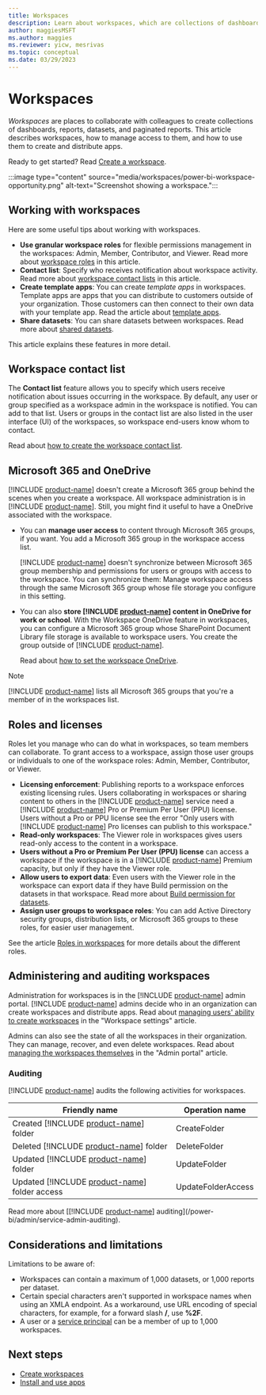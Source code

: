 ```yaml
---
title: Workspaces
description: Learn about workspaces, which are collections of dashboards and reports built to deliver key metrics for your organization.
author: maggiesMSFT
ms.author: maggies
ms.reviewer: yicw, mesrivas
ms.topic: conceptual
ms.date: 03/29/2023
---
```


# Workspaces

*Workspaces* are places to collaborate with colleagues to create collections of dashboards, reports, datasets, and paginated reports. This article describes workspaces, how to manage access to them, and how to use them to create and distribute apps.

Ready to get started? Read [Create a workspace](create-workspaces.md).

:::image type="content" source="media/workspaces/power-bi-workspace-opportunity.png" alt-text="Screenshot showing a workspace.":::

## Working with workspaces

Here are some useful tips about working with workspaces.

- **Use granular workspace roles** for flexible permissions management in the workspaces: Admin, Member, Contributor, and Viewer.  Read more about [workspace roles](#roles-and-licenses) in this article.
- **Contact list**: Specify who receives notification about workspace activity. Read more about [workspace contact lists](#workspace-contact-list) in this article.
- **Create template apps**: You can create *template apps* in workspaces. Template apps are apps that you can distribute to customers outside of your organization. Those customers can then connect to their own data with your template app. Read the article about [template apps](/power-bi/connect-data/service-template-apps-overview).
- **Share datasets**: You can share datasets between workspaces. Read more about [shared datasets](/power-bi/connect-data/service-datasets-across-workspaces).

This article explains these features in more detail.

## Workspace contact list

The **Contact list** feature allows you to specify which users receive notification about issues occurring in the workspace. By default, any user or group specified as a workspace admin in the workspace is notified. You can add to that list. Users or groups in the contact list are also listed in the user interface (UI) of the workspaces, so workspace end-users know whom to contact.

Read about [how to create the workspace contact list](create-workspaces.md#create-a-contact-list).

## Microsoft 365 and OneDrive

[!INCLUDE [product-name](../includes/product-name.md)] doesn't create a Microsoft 365 group behind the scenes when you create a workspace. All workspace administration is in [!INCLUDE [product-name](../includes/product-name.md)]. Still, you might find it useful to have a OneDrive associated with the workspace. 

- You can **manage user access** to content through Microsoft 365 groups, if you want. You add a Microsoft 365 group in the workspace access list.

    [!INCLUDE [product-name](../includes/product-name.md)] doesn't synchronize between Microsoft 365 group membership and permissions for users or groups with access to the workspace. You can synchronize them: Manage workspace access through the same Microsoft 365 group whose file storage you configure in this setting.

- You can also **store [!INCLUDE [product-name](../includes/product-name.md)] content in OneDrive for work or school**. With the Workspace OneDrive feature in workspaces, you can configure a Microsoft 365 group whose SharePoint Document Library file storage is available to workspace users. You create the group outside of [!INCLUDE [product-name](../includes/product-name.md)].
 
    Read about [how to set the workspace OneDrive](create-workspaces.md#set-a-workspace-onedrive).  

> [!NOTE]
> [!INCLUDE [product-name](../includes/product-name.md)] lists all Microsoft 365 groups that you're a member of in the workspaces list.

## Roles and licenses

Roles let you manage who can do what in workspaces, so team members can collaborate. To grant access to a workspace, assign those user groups or individuals to one of the workspace roles: Admin, Member, Contributor, or Viewer.

- **Licensing enforcement**: Publishing reports to a workspace enforces existing licensing rules. Users collaborating in workspaces or sharing content to others in the [!INCLUDE [product-name](../includes/product-name.md)] service need a [!INCLUDE [product-name](../includes/product-name.md)] Pro or Premium Per User (PPU) license. Users without a Pro or PPU license see the error "Only users with [!INCLUDE [product-name](../includes/product-name.md)] Pro licenses can publish to this workspace."
- **Read-only workspaces**: The Viewer role in workspaces gives users read-only access to the content in a workspace.
- **Users without a Pro or Premium Per User (PPU) license** can access a workspace if the workspace is in a [!INCLUDE [product-name](../includes/product-name.md)] Premium capacity, but only if they have the Viewer role.
- **Allow users to export data**: Even users with the Viewer role in the workspace can export data if they have Build permission on the datasets in that workspace. Read more about [Build permission for datasets](/power-bi/connect-data/service-datasets-build-permissions).
- **Assign user groups to workspace roles**: You can add Active Directory security groups, distribution lists, or Microsoft 365 groups to these roles, for easier user management.

See the article [Roles in workspaces](roles-workspaces.md) for more details about the different roles.

## Administering and auditing workspaces

Administration for workspaces is in the [!INCLUDE [product-name](../includes/product-name.md)] admin portal. [!INCLUDE [product-name](../includes/product-name.md)] admins decide who in an organization can create workspaces and distribute apps. Read about [managing users' ability to create workspaces](../admin/admin-portal-workspace.md#create-workspaces-new-workspace-experience) in the "Workspace settings" article.

Admins can also see the state of all the workspaces in their organization. They can manage, recover, and even delete workspaces. Read about [managing the workspaces themselves](../admin/admin-portal-workspaces.md) in the "Admin portal" article.

### Auditing

[!INCLUDE [product-name](../includes/product-name.md)] audits the following activities for workspaces.

| Friendly name | Operation name |
|---|---|
| Created [!INCLUDE [product-name](../includes/product-name.md)] folder | CreateFolder |
| Deleted [!INCLUDE [product-name](../includes/product-name.md)] folder | DeleteFolder |
| Updated [!INCLUDE [product-name](../includes/product-name.md)] folder | UpdateFolder |
| Updated [!INCLUDE [product-name](../includes/product-name.md)] folder access| UpdateFolderAccess |

Read more about [[!INCLUDE [product-name](../includes/product-name.md)] auditing](/power-bi/admin/service-admin-auditing).

## Considerations and limitations

Limitations to be aware of:

- Workspaces can contain a maximum of 1,000 datasets, or 1,000 reports per dataset.
- Certain special characters aren't supported in workspace names when using an XMLA endpoint. As a workaround, use URL encoding of special characters, for example, for a forward slash **/**, use **%2F**.
- A user or a [service principal](/power-bi/enterprise/service-premium-service-principal) can be a member of up to 1,000 workspaces.

## Next steps

* [Create workspaces](create-workspaces.md)
* [Install and use apps](/power-bi/collaborate-share/service-create-distribute-apps)
